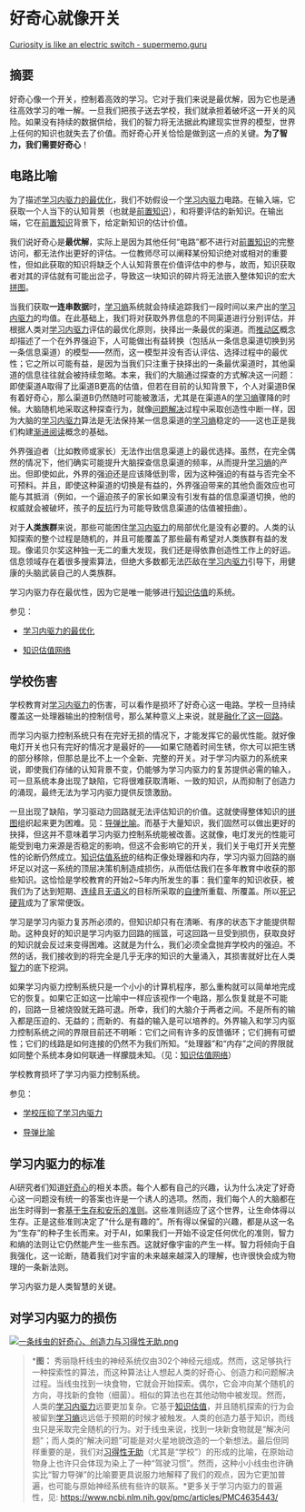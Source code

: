 # 好奇心就像开关

[Curiosity is like an electric switch - supermemo.guru](https://supermemo.guru/wiki/Curiosity_is_like_an_electric_switch)

## 摘要

好奇心像一个开关，控制着高效的学习。它对于我们来说是最优解，因为它也是通往高效学习的唯一解。一旦我们把孩子送去学校，我们就承担着破坏这一开关的风险。如果没有持续的数据供给，我们的智力将无法据此构建现实世界的模型，世界上任何的知识也就失去了价值。而好奇心开关恰恰是做到这一点的关键。**为了智力，我们需要好奇心**！

## 电路比喻

为了描述[学习内驱力的最优化](https://supermemo.guru/wiki/Optimality_of_the_learn_drive)，我们不妨假设一个[学习内驱力](https://supermemo.guru/wiki/Learn_drive)电路。在输入端，它获取一个人当下的认知背景（也就是[前置知识](https://supermemo.guru/wiki/Prior_knowledge)），和将要评估的新知识。在输出端，它在[前置知识](https://supermemo.guru/wiki/Prior_knowledge)背景下，给定新知识的估计价值。

我们说好奇心是**最优解**，实际上是因为其他任何“电路”都不进行对[前置知识](https://supermemo.guru/wiki/Prior_knowledge)的完整访问，都无法作出更好的评估。一位教师尽可以阐释某份知识绝对或相对的重要性，但如此获取的知识将缺乏个人认知背景在价值评估中的参与，故而，知识获取者对其的评估就有可能出岔子，导致这一块知识的碎片将无法嵌入整体知识的宏大[拼图](https://supermemo.guru/wiki/Jigsaw_puzzle)。

当我们获取**一连串数据**时，[学习熵](https://supermemo.guru/wiki/Learntropy)系统就会持续追踪我们一段时间以来产出的[学习内驱力](https://supermemo.guru/wiki/Learn_drive)的均值。在此基础上，我们将对获取外界信息的不同渠道进行分别评估，并根据人类对[学习内驱力](https://supermemo.guru/wiki/Learn_drive)评估的最优化原则，抉择出一条最优的渠道。而[推动区](https://supermemo.guru/wiki/Push_zone)概念却描述了一个在外界强迫下，人可能做出有益转换（包括从一条信息渠道切换到另一条信息渠道）的模型——然而，这一模型并没有否认评估、选择过程中的最优性；它之所以可能有益，是因为当我们只注重于抉择出的一条最优渠道时，其他渠道的信息往往就会被持续忽略。本来，我们的大脑通过探查的方式解决这一问题：即使渠道A取得了比渠道B更高的估值，但若在目前的认知背景下，个人对渠道B保有着好奇心，那么渠道B仍然随时可能被激活，尤其是在渠道A的[学习熵](https://supermemo.guru/wiki/Learntropy)骤降的时候。大脑随机地采取这种探查行为，就像[问题解决](https://supermemo.guru/wiki/Problem_solving)过程中采取创造性中断一样，因为大脑的[学习内驱力](https://supermemo.guru/wiki/Learn_drive)算法是无法保持某一信息渠道的[学习熵](https://supermemo.guru/wiki/Learntropy)稳定的——这也正是我们构建[渐进阅读](https://supermemo.guru/wiki/Incremental_reading)概念的基础。

外界强迫者（比如教师或家长）无法作出信息渠道上的最优选择。虽然，在完全偶然的情况下，他们确实可能提升大脑探查信息渠道的频率，从而提升[学习熵](https://supermemo.guru/wiki/Learntropy)的产出。但即使如此，外界的强迫还是应该降低到零，因为这种强迫的有益与否完全不可预料。并且，即使这种渠道的切换是有益的，外界强迫带来的其他负面效应也可能与其抵消（例如，一个逼迫孩子的家长如果没有引发有益的信息渠道切换，他的权威就会被破坏，孩子的[反抗](https://supermemo.guru/wiki/Reactance)行为可能导致信息渠道的估值被扭曲）。

对于**人类族群**来说，那些可能困住[学习内驱力](https://supermemo.guru/wiki/Learn_drive)的局部优化是没有必要的。人类的认知探索的整个过程是随机的，并且可能覆盖了那些最有希望对人类族群有益的发现。像诺贝尔奖这种独一无二的重大发现，我们还是得依靠创造性工作上的好运。信息领域存在着很多搜索算法，但绝大多数都无法匹敌在[学习内驱力](https://supermemo.guru/wiki/Learn_drive)引导下，用健康的头脑武装自己的人类族群。

学习内驱力存在最优性，因为它是唯一能够进行[知识估值](https://supermemo.guru/wiki/Knowledge_valuation)的系统。

参见：

- [学习内驱力的最优化](https://supermemo.guru/wiki/Optimality_of_the_learn_drive)

- [知识估值网络](https://supermemo.guru/wiki/Knowledge_valuation_network)

## 学校伤害

学校教育对[学习内驱力](https://supermemo.guru/wiki/Learn_drive)的伤害，可以看作是损坏了好奇心这一电路。学校一旦持续覆盖这一处理器输出的控制信号，那么某种意义上来说，就是[融化了这一回路](https://supermemo.guru/wiki/War_of_the_networks)。

而学习内驱力控制系统只有在完好无损的情况下，才能发挥它的最优性能。就好像电灯开关也只有完好的情况才是最好的——如果它随着时间生锈，你大可以把生锈的部分移除，但那总是比不上一个全新、完整的开关。对于学习内驱力的系统来说，即使我们存储的认知背景不变，仍能够为学习内驱力的复苏提供必需的输入，可一旦系统本身出现了缺陷，它将很难获取清晰、一致的知识，从而抑制了创造力的涌现，最终无法为学习内驱力提供反馈激励。

一旦出现了缺陷，学习驱动力回路就无法评估知识的价值。这就使得整体知识的[拼图](https://supermemo.guru/wiki/Jigsaw_puzzle)组织起来更为困难。见：[导弹比喻](https://supermemo.guru/wiki/Missile_metaphor)。而基于大量知识，我们固然可以做出更好的抉择，但这并不意味着学习内驱力控制系统能被改善。这就像，电灯发光的性能可能受到电力来源是否稳定的影响，但这不会影响它的开关，我们关于电灯开关完整性的论断仍然成立。[知识估值系统](https://supermemo.guru/wiki/Knowledge_valuation_system)的结构正像处理器和内存，学习内驱力回路的崩坏足以对这一系统的顶层决策机制造成损伤，从而低估我们在多年教育中收获的那些知识。这恰恰是学校教育的开始2~5年内所发生的事：我们童年的知识收获，被我们为了达到短期、[连续](https://supermemo.guru/wiki/On_the_superiority_of_a_rat_over_a_schooled_human)且[无语义](https://supermemo.guru/wiki/Asemantic_learning)的目标所采取的[自律](https://supermemo.guru/wiki/Self-discipline)所重载、所覆盖。所以[死记硬背](https://supermemo.guru/wiki/Cramming)成为了家常便饭。

学习是学习内驱力复苏所必须的，但知识却只有在清晰、有序的状态下才能提供帮助。这种良好的知识是学习内驱力回路的摇篮，可这回路一旦受到损伤，获取良好的知识就会反过来变得困难。这就是为什么，我们必须全盘抛弃学校内的强迫。不然的话，我们接收到的将完全是几乎无序的知识的大量涌入，其损害就好比在人类[智力](https://supermemo.guru/wiki/Intelligence)的底下挖洞。

如果学习内驱力控制系统只是一个小小的计算机程序，那么重构就可以简单地完成它的恢复。如果它正如这一比喻中一样应该视作一个电路，那么恢复就是不可能的，回路一旦被烧毁就无路可退。所幸，我们的大脑介于两者之间。不是所有的输入都是压迫的、无益的；而新的、有益的输入是可以培养的。外界输入和学习内驱力控制系统之间的界限目前还不明晰：它们之间有许多的反馈循环；它们拥有可塑性；它们的线路是如何连接的仍然不为我们所知。“处理器”和“内存”之间的界限就如同整个系统本身如何联通一样朦胧未知。（见：[知识估值网络](https://supermemo.guru/wiki/Knowledge_valuation_network)）

学校教育损坏了学习内驱力控制系统。

参见：

- [学校压抑了学习内驱力](https://supermemo.guru/wiki/Schools_suppress_the_learn_drive)

- [导弹比喻](https://supermemo.guru/wiki/Missile_metaphor)

## 学习内驱力的标准

AI研究者们知道[好奇心](https://supermemo.guru/wiki/Learn_drive)的相关本质。每个人都有自己的兴趣，认为什么决定了好奇心这一问题没有统一的答案也许是一个诱人的选项。然而，我们每个人的大脑都在出生时得到一套[基于生存和安乐的准则](https://supermemo.guru/wiki/Brain's_development_optimization_criteria)。这些准则适应了这个世界，让生命体得以生存。正是这些准则决定了“什么是有趣的”。所有得以保留的兴趣，都是从这一名为“生存”的种子生长而来。对于AI，如果我们一开始不设定任何优化的准则，智力和熵的法则让它仍然能产生一些东西。这就好像宇宙的产生一样。智力将倾向于自我强化，这一论断，随着我们对宇宙的未来越来越深入的理解，也许很快会成为物理的一条新法则。

学习内驱力是人类智慧的关键。

## 对学习内驱力的损伤

[![一条线虫的好奇心、创造力与习得性无助.png](https://supermemo.guru/images/thumb/e/ed/Curiosity%2C_creativity_and_learned_helplessness_in_a_worm.png/500px-Curiosity%2C_creativity_and_learned_helplessness_in_a_worm.png)](https://supermemo.guru/wiki/File:Curiosity,_creativity_and_learned_helplessness_in_a_worm.png)

> ***图：** 秀丽隐杆线虫的神经系统仅由302个神经元组成。然而，这足够执行一种探索性的算法，而这种算法让人想起人类的好奇心、创造力和问题解决过程。当线虫找到一块食物，它就会开始探索。偶尔，它会冲向某个随机的方向，寻找新的食物（细菌）。相似的算法也在其他动物中被发现。然而，人类的[学习内驱力](https://supermemo.guru/wiki/Learn_drive)远要更加复杂。它基于[知识估值](https://supermemo.guru/wiki/Knowledge_valuation)，并且随机探索的行为会被留到[学习熵](https://supermemo.guru/wiki/Learntropy)远远低于预期的时候才被触发。人类的创造力基于知识，而线虫只是采取完全随机的行为。对于线虫来说，找到一块新食物就是“解决问题”；而人类的“解决问题”可能是对火星地貌改造的一个新想法。最后但同样重要的是，我们对[习得性无助](https://supermemo.guru/wiki/Learned_helplessness)（尤其是“学校”）的形成的比喻，在原始动物身上也许只会体现为染上了一种“驾驶习惯”。然而，这种小小线虫也许确实比“智力导弹”的比喻要更具说服力地解释了我们的观点，因为它更加普遍，也可能与原始神经系统有些许的联系。*更多关于学习内驱力的普遍性，见: https://www.ncbi.nlm.nih.gov/pmc/articles/PMC4635443/